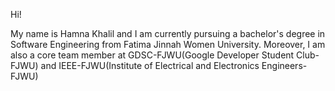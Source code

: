 Hi!

My name is Hamna Khalil and I am currently pursuing a bachelor's degree in Software Engineering from Fatima Jinnah Women University. Moreover, I am also a core team member at GDSC-FJWU(Google Developer Student Club-FJWU) and IEEE-FJWU(Institute of Electrical and Electronics Engineers-FJWU)

<!---
hamna-khalil/hamna-khalil is a ✨ special ✨ repository because its `README.md` (this file) appears on your GitHub profile.
You can click the Preview link to take a look at your changes.
--->
